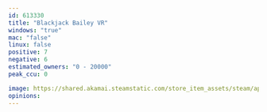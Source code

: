 ```yaml
---
id: 613330
title: "Blackjack Bailey VR"
windows: "true"
mac: "false"
linux: false
positive: 7
negative: 6
estimated_owners: "0 - 20000"
peak_ccu: 0

image: https://shared.akamai.steamstatic.com/store_item_assets/steam/apps/613330/header.jpg?t=1531605227
opinions:
---
```

